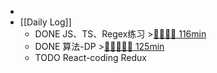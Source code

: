 -
- [[Daily Log]]
	- DONE JS、TS、Regex练习 >[🍅🍅🍅🍅 116min](#agenda-pomo://?t=f-1689677282331-1500%2Cf-1689679077889-1500%2Cf-1689681138710-1500%2Cf-1689684334323-1500%2Cp-1689687224141-947)
	- DONE 算法-DP >[🍅🍅🍅🍅🍅 125min](#agenda-pomo://?t=f-1689654652868-1500%2Cf-1689656512547-1500%2Cf-1689660603526-1500%2Cf-1689663978991-1500%2Cf-1689669396195-1500)
	- TODO React-coding Redux